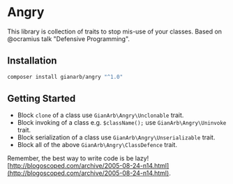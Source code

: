 Angry
=====

This library is collection of traits to stop mis-use of your classes.
Based on @ocramius talk "Defensive Programming".


Installation
------------

```bash
composer install gianarb/angry "^1.0"
```


Getting Started
---------------

* Block `clone` of a class use `GianArb\Angry\Unclonable` trait.
* Block invoking of a class e.g. `$className();` use `GianArb\Angry\Uninvoke` trait.
* Block serialization of a class use `GianArb\Angry\Unserializable` trait.
* Block all of the above `GianArb\Angry\ClassDefence` trait.

Remember, the best way to write code is be lazy!
[http://blogoscoped.com/archive/2005-08-24-n14.html](http://blogoscoped.com/archive/2005-08-24-n14.html).
